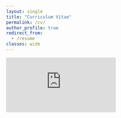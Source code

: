 ```yaml
---
layout: single
title: "Curriculum Vitae"
permalink: /cv/
author_profile: true
redirect_from:
  - /resume
classes: wide
---
```


<embed src="https://haleh-alimohamadi.github.io/CV.pdf" type="application/pdf" />


<!-- [PDF Version](https://drive.google.com/file/d/1LPJx0k7CLqru35XLSchfl-oqAx2EudOT/view?usp=sharing){: .btn .btn--inverse .btn--small} -->

